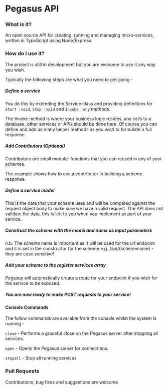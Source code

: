 # Pegasus API

### What is it?

An open source API for creating, running and managing micro-services, written in TypeScript using Node/Express.

### How do I use it?

The project is still in development but you are welcome to use it any way you wish.

Typically the following steps are what you need to get going -

##### Define a service

You do this by extending the Service class and providing definitions for `Start :void`, `Stop :void` and `Invoke :any` methods. 

The Invoke method is where your business logic resides, any calls to a database, other services or APIs should be done here. Of course you can define and add as many helper methods as you wish to formulate a full response.

##### Add Contributors (Optional)

Contributors are small modular functions that you can reused in any of your schemes.

The example shows how to use a contributor in building a scheme response.

##### Define a service model 

This is the data that your scheme uses and will be compared against the request object body to make sure we have a valid request. The API does not validate the data, this is left to you when you implement as part of your service.

##### Construct the scheme with the model and name as input parameters

n.b. The scheme name is important as it will be used for the url endpoint and it is set in the constructor for the scheme  e.g. /api/{schemename} - they are case sensitive!

##### Add your scheme to the register services array

Pegasus will automatically create a route for your endpoint if you wish for the service to be exposed.


##### You are now ready to make POST requests to your service!

#### Console Commands

The follow commands are available from the console whilst the system is running - 

`close` - Performs a graceful close on the Pegasus server after stopping all services. 

`open` - Opens the Pegasus server for connections.

`stopall` - Stop all running services

### Pull Requests

Contributions, bug fixes and suggestions are welcome

